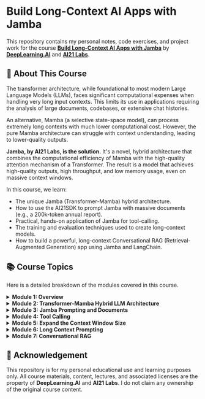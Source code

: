 # Build Long-Context AI Apps with Jamba

This repository contains my personal notes, code exercises, and project work for the course **[Build Long-Context AI Apps with Jamba](https://www.deeplearning.ai/short-courses/build-long-context-ai-apps-with-jamba/)** by **[DeepLearning.AI](https://www.deeplearning.ai/)** and **[AI21 Labs](https://www.ai21.com/)**.

## 🚀 About This Course

The transformer architecture, while foundational to most modern Large Language Models (LLMs), faces significant computational expenses when handling very long input contexts. This limits its use in applications requiring the analysis of large documents, codebases, or extensive chat histories.

An alternative, Mamba (a selective state-space model), can process extremely long contexts with much lower computational cost. However, the pure Mamba architecture can struggle with context understanding, leading to lower-quality outputs.

**Jamba, by AI21 Labs, is the solution.** It's a novel, hybrid architecture that combines the computational efficiency of Mamba with the high-quality attention mechanism of a Transformer. The result is a model that achieves high-quality outputs, high throughput, and low memory usage, even on massive context windows.

In this course, we learn:
* The unique Jamba (Transformer-Mamba) hybrid architecture.
* How to use the AI21SDK to prompt Jamba with massive documents (e.g., a 200k-token annual report).
* Practical, hands-on application of Jamba for tool-calling.
* The training and evaluation techniques used to create long-context models.
* How to build a powerful, long-context Conversational RAG (Retrieval-Augmented Generation) app using Jamba and LangChain.

## 📚 Course Topics

Here is a detailed breakdown of the modules covered in this course.

<details>
<summary><strong>Module 1: Overview</strong></summary>

This foundational module sets the stage for the entire course, establishing the "why" behind the need for long-context models and introducing the "what" and "how" of Jamba. It moves beyond the buzzwords to define the specific, tangible problems that arise from the context window limitations of traditional transformer-based LLMs.

**The Problem: The Context Window Bottleneck**
We begin by exploring the current limitations of models like GPT-4, Claude 3, and Gemini. While their context windows have been expanding, they are still fundamentally constrained by the Transformer architecture's quadratic complexity ($O(n^2)$). This means that as the input context length ($n$) doubles, the computational cost and memory required to process it *quadruples*. This bottleneck makes it computationally and financially infeasible to process truly massive inputs, such as:
* An entire 500-page legal contract.
* A complete codebase for a large software project.
* Years of financial reports for a company.
* A patient's complete medical history.

**The Contenders: Transformers vs. Mamba**
The module introduces the two core architectures at play:
1.  **Transformers:** Celebrated for their "attention" mechanism, which allows them to build a deep, complex understanding of relationships between tokens, resulting in high-quality, coherent, and context-aware outputs. Their weakness is the $O(n^2)$ scaling.
2.  **Mamba (Selective State-Space Model - SSM):** A newer architecture that scales *linearly* with context length ($O(n)$). This makes it incredibly efficient for long sequences. However, as the course description notes, pure Mamba architectures have been found to underperform in tasks requiring deep contextual understanding, sometimes even failing at simple "pass-through" recall tasks.

**The Solution: Jamba, The Best of Both Worlds**
This is the core introduction to AI21 Labs' Jamba. The module explains, at a high level, how Jamba's unique hybrid architecture is designed to provide the "best of both worlds." It strategically blends Transformer and Mamba components to achieve:
* **High Quality:** Leveraging the Transformer's attention mechanism for robust context understanding and high-fidelity output.
* **High Throughput & Efficiency:** Leveraging Mamba's linear scaling to process vast amounts of text with significantly lower memory and compute requirements.

This introductory module provides the necessary mental model to understand *why* Jamba is a significant development and frames the practical, hands-on modules that follow. It lays out the course roadmap, from basic prompting with the SDK to building a full-scale, long-context RAG application.
</details>

<details>
<summary><strong>Module 2: Transformer-Mamba Hybrid LLM Architecture</strong></summary>

This is the central technical deep-dive of the course. Where the "Overview" explained the "what," this module explains the "how." It breaks open the black box of Jamba to reveal its novel internal structure, detailing the specific way AI21 Labs has fused two distinct model architectures into a single, cohesive, and performant system.

**A Deeper Look at the Components:**
1.  **The Transformer Block:** This section will likely review the self-attention mechanism, the "key-query-value" system, and the feed-forward networks that make up a standard Transformer block. The focus will be on *why* this is the gold standard for "quality" – its ability to compare every token to every other token, creating a rich contextual map. This section will also re-emphasize the $O(n^2)$ complexity as its critical flaw for long sequences.
2.  **The Mamba Block (Selective SSM):** This part delves into the Mamba architecture. Unlike Transformers, which are parallelizable but slow, traditional recurrent models (RNNs) are fast but struggle with long-term memory (the "vanishing gradient" problem). State-Space Models (SSMs) offer a middle ground, modeling the system as a continuous state that evolves over time. Mamba improves on "vanilla" SSMs by introducing a *selection* mechanism. This allows the model to "select" which information to keep in its "state" and which to forget, making it far more powerful at modeling long-range dependencies than an RNN, but still operating in a way that allows for linear $O(n)$ scaling.

**The Hybrid Architecture: Jamba's "Secret Sauce"**
This is the heart of the module. The course will explain how Jamba combines these blocks. The key questions to be answered are:
* **How are they mixed?** Is it a simple alternating structure (e.g., one Transformer layer, then one Mamba layer)?
* **Is it a "mixture-of-experts" (MoE) model?** Does Jamba *also* include MoE principles, using Mamba and Transformer layers as different "experts"?
* **What is the "Joint Mamba-Attention" (JMA) model?** Jamba's architecture is more than just a simple stack. This module will explain the specific "Jamba-block" which intelligently integrates Mamba and attention components *within* a single layer, alongside a feed-forward network. This allows the model to dynamically choose the best processing mechanism (SSM for sequence modeling, attention for deep context) for different parts of the input.

**Performance Implications:**
The module will tie this architecture back to the three pillars mentioned in the intro:
1.  **High-Quality Outputs:** Achieved by the inclusion of Transformer-style attention.
2.  **High Throughput:** Achieved by the Mamba components and an overall more efficient architecture.
3.  **Low Memory Usage:** The linear scaling of Mamba dramatically reduces the memory footprint for long contexts, making it possible to run large-context inference on more accessible hardware.

This module is essential for anyone who wants to move from being a user of Jamba to an *informed* developer who understands *why* it's designed the way it is.
</details>

<details>
<summary><strong>Module 3: Jamba Prompting and Documents</strong></summary>

This module marks the transition from theory to practice. It's the "Hello, World!" for long-context AI, focusing on the primary developer interface for Jamba: the AI21 SDK. The central theme is learning how to *actually* send a massive piece of text to the model and get a useful response.

**Introducing the AI21 SDK:**
The module will begin with the basics of setting up the developer environment:
* Installation: `pip install ai21`
* Authentication: How to obtain and set up your API key.
* Basic API Calls: Sending your first simple prompt to a Jamba model.

**The `document` Parameter: The Key to Long-Context**
The highlight of this module, as specified in the course description, is the `document` parameter. This is likely a specialized feature within the AI21 SDK designed to handle large inputs gracefully. This section will explore:
* **What is it?** Is it just a string parameter, or is it an abstraction that accepts file paths, URLs, or binary data?
* **Why use it?** How does using the `document` parameter differ from just concatenating a massive string into the `prompt` field? The course will likely explain that this parameter is the "correct" way to send large-scale data, allowing the SDK and the backend to optimize for streaming, chunking (if necessary), or other efficient data handling methods.
* **Practical Example:** The core of this module will be the 200k-token annual report example. This is a brilliant, real-world use case. You can't just "paste" a 200,000-token document into a text box. This hands-on lab will involve:
    1.  Loading the document (e.g., a large PDF or text file).
    2.  Using the `AI21SDK` to pass this document to Jamba.
    3.  Writing a prompt that *operates* on this document, for example:
        * "Summarize the 'Risk Factors' section from the attached annual report."
        * "What was the total revenue reported in this document? Quote the exact sentence."
        * "Find all mentions of 'forward-looking statements' and list them."

This module demonstrates Jamba's raw power in a tangible way. It moves beyond the abstract idea of a "large context window" and provides the direct commands to query a digital document that is *hundreds* of pages long in a single API call.
</details>

<details>
<summary><strong>Module 4: Tool Calling</strong></summary>

This module explores one of the most powerful capabilities of modern LLMs: making them *active* agents that can interact with external systems. "Tool calling" (also known as function calling) is the mechanism by which an LLM can understand a user's intent to run an external function, intelligently formulate the arguments needed for that function, and return the request in a structured format (like JSON).

**From "Text In, Text Out" to "Text In, Action Out"**
This section will define the core concepts of tool calling.
* **User Intent:** The model learns to recognize when a user's prompt cannot be answered by text generation alone (e.g., "What's the weather in London?" or "Add 'buy milk' to my to-do list").
* **Function Definitions:** You, the developer, provide the LLM with a "menu" of available tools, including:
    * The function's name (e.g., `get_current_weather`).
    * A description of what it does ("Retrieves the current weather for a given location").
    * The parameters it accepts (e.g., `location: string`, `unit: 'celsius' | 'fahrenheit'`).
* **Structured Output:** When the LLM detects an intent, it doesn't try to *guess* the weather. Instead, it stops and returns a special message, like: `{"tool_call": {"name": "get_current_weather", "arguments": {"location": "London", "unit": "celsius"}}}`.
* **Executing the Call:** Your application code then parses this JSON, runs your *actual* `get_current_weather("London", "celsius")` function, gets the real data (e.g., `{"temp": 15, "conditions": "Cloudy"}`), and then passes this information *back* to the LLM to formulate a natural language response.

**Hands-On Examples:**
The course provides two key examples to build practical skills:
1.  **Simple Arithmetic:** A "toy" example, like defining `add(a, b)` and `multiply(a, b)`. This is a perfect "hello world" for tool calling, allowing you to test the logic without relying on external APIs. The user asks, "What is 12 times 5?" and the model returns a call to `multiply(12, 5)`.
2.  **SEC 10-Q Report Function:** This is a sophisticated, real-world example. You'd define a function like `get_sec_filing(company_ticker, report_type, quarter, year)`. A user could then ask, "Can you get me the Q2 2024 10-Q report for NVDA?" The LLM would correctly parse this natural language request into the structured call: `{"tool_call": {"name": "get_sec_filing", "arguments": {"company_ticker": "NVDA", "report_type": "10-Q", "quarter": 2, "year": 2024}}}`. Your code would then fetch this document (which could be *very* large) from the SEC's EDGAR database.

**Why Jamba?**
The combination of long-context and tool calling is powerful. A user could provide a large document (using the skills from Module 3) and *then* ask a question that requires a tool. For example: "Please analyze this 100-page investment memo (long-context). Based on its risk analysis, call the `get_stock_price` tool for all companies mentioned." Jamba can hold the entire memo's context while *also* managing the tool-calling logic.
</details>

<details>
<summary><strong>Module 5: Expand the Context Window Size</strong></summary>

This module pivots back to the underlying theory, asking: "How is a long-context model *made*?" It's not as simple as just feeding a model longer texts. This section delves into the specialized techniques for *training* and *evaluating* models like Jamba, giving you an appreciation for the data science and engineering effort required.

**The Challenge of Training for Long Context**
Training a Transformer from scratch on a 200k+ token context is computationally (and financially) astronomical. This module will likely explore the common, more efficient strategies:
1.  **Continued Pre-training:** The most common approach. You take an existing model pre-trained on a shorter context (e.g., 4k or 8k) and "fine-tune" it on a new dataset composed exclusively of long-sequence documents. This "stretches" the model's effective context window.
2.  **Curriculum Learning:** A more gradual approach where the model is first trained on short documents, then medium, then long, and so on. This "eases" the model into handling longer contexts.
3.  **Architectural Support:** How does Jamba's hybrid architecture make this training more feasible? The Mamba component's linear scaling means that the "continued pre-training" step is *dramatically* faster and less memory-intensive than it would be for a pure Transformer, making it possible to train on 200k+ tokens where it would be impossible for others.

**How Do You Know It's Working? Evaluating Long Context**
Perhaps the most crucial part of this module is evaluation. A model claiming a 200k context window is useless if it "forgets" what was said in the first 10k tokens. This section will introduce the specialized metrics and benchmarks used to validate long-context performance:
* **Perplexity (PPL):** A classic NLP metric, but applied over long sequences. Does the model's "surprise" (perplexity) increase as the sequence gets longer?
* **"Needle in a Haystack" (NIAH) Test:** This is the *de facto* standard for long-context recall. The test involves:
    1.  Taking a long, irrelevant document (the "haystack," e.g., 100k tokens of essays).
    2.  Inserting a single, specific, unrelated fact (the "needle," e.g., "The best pizza topping is pineapple").
    3.  Placing this "needle" at various positions (e.g., at the 5% mark, 50% mark, 95% mark) within the haystack.
    4.  Asking the model a question it can *only* answer by finding the needle: "What is the best pizza topping?"
* **Long-Context Summarization & QA:** Evaluating the model's ability to perform tasks like summarizing an entire book or answering complex questions that require synthesizing information from the beginning, middle, *and* end of a massive document.

This module provides a critical look "under the hood," separating marketing claims ("We have a 1M token window!") from engineering reality (How well does it *actually work* at 1M tokens?).
</details>

<details>
<summary><strong>Module 6: Long Context Prompting</strong></summary>

This module is the "applied science" of prompt engineering, specifically for massive context windows. It builds on Module 3 ("Jamba Prompting and Documents"), which was about the *syntax* and *SDK*, and focuses instead on the *strategy* and *art* of writing prompts that get reliable, high-quality results from a 200k+ token input.

**The "Lost in the Middle" Problem**
A key challenge with *all* long-context models (not just Jamba) is a phenomenon known as "lost in the middle." Research has shown that many models exhibit a "U-shaped" performance curve: they are very good at recalling information from the very *beginning* and the very *end* of their context window, but their performance *dips* significantly for information placed in the "middle."

This module will teach strategies to mitigate this:
* **Prompt Structuring:** Does the placement of your instruction matter? Should your core instruction ("You are a legal assistant...") go at the beginning or the end of the prompt? (Hint: It's almost always better at the end, *after* the long document).
* **Instruction Placement:** If you provide a 200k-token document and then a 10-line prompt, how do you ensure the model pays attention to your prompt? The course will likely show techniques like: "Please analyze the *entire* document provided above and then answer the following question: ..."
* **Using Structural Cues:** Using XML tags (e.g., `<document>...</document>`, `<question>...</question>`) or Markdown (e.g., `# Document`, `# My Question`) to help the model differentiate between the massive context and the specific task you want it to perform.

**Advanced Prompting Techniques for Long-Context Tasks**
This module will move beyond simple Q&A to cover more complex, long-context-native tasks:
* **Comparative Analysis:** "Here are two 50k-token legal briefs (`<brief_A>...<brief_A>`, `<brief_B>...<brief_B>`). Please compare and contrast their main arguments."
* **Change Tracking:** "Here is the Q1 annual report (`<Q1>...</Q1>`) and the Q2 annual report (`<Q2>...</Q2>`). Please identify and summarize all *new* risk factors mentioned in Q2 that were not present in Q1."
* **Synthesis and Summarization:** Moving beyond "summarize this document" to "Summarize the *evolution* of the 'climate change' narrative across this entire 150k-token archive of news articles."

This module is critical for developers, as it teaches the practical skills to harness Jamba's power. A large context window is a powerful tool, but like any tool, it requires skill and technique to use effectively.
</details>

<details>
<summary><strong>Module 7: Conversational RAG</strong></summary>

This is the capstone module of the course, where all the preceding concepts—long-context, SDKs, and prompting—come together to build a sophisticated, real-world application: a **Conversational Retrieval-Augmented Generation (RAG)** pipeline.

**What is RAG?**
First, the module will define (or review) Retrieval-Augmented Generation (RAG). This is the standard pattern for building "chat with your docs" applications:
1.  **Retrieve:** A user asks a question ("What is our policy on remote work?").
2.  **Augment:** The system doesn't send this *directly* to the LLM. Instead, it first searches a knowledge base (e.g., a vector database of company HR documents) to find the most relevant "chunks" of text.
3.  **Generate:** The system then "augments" the original prompt, effectively saying to the LLM: "Using the following context: `[...relevant HR doc chunks...]`, please answer the user's question: 'What is our policy on remote work?'"

**Why Jamba & Long-Context are a "Game Changer" for RAG:**
The "dirty secret" of traditional RAG is that the LLM's small context window is the primary bottleneck. You might retrieve 50 relevant "chunks" from your database, but you can only *fit* the top 5 or 10 into an 8k context window. You are forced to throw away potentially useful information.

Jamba's 200k+ context window *fundamentally* changes this. This module will explore a "Next-Generation RAG" pipeline where:
* You can retrieve *all 50* relevant chunks and feed them *all* to Jamba.
* You can retrieve *entire documents* instead of just small chunks. Instead of "here are 10 paragraphs," you can say, "here is the *entire* 80-page HR manual, now answer the question."
* This gives the LLM a *much* more complete picture, reducing "hallucinations" and leading to higher-quality, more accurate, and more comprehensive answers.

**"Conversational" RAG:**
This adds another layer of complexity: memory. A "conversational" app needs to remember the chat history. For example:
* **User:** "What is our policy on remote work?"
* **App:** (Performs RAG) "You can work remotely up to 2 days a week..."
* **User:** "What about for international employees?"
The RAG system needs to understand that "What about" refers to the *remote work policy* and that the search query should be "remote work policy for international employees."

**Two Paths to Building:**
The course provides two hands-on labs for building this:
1.  **The Managed Way: AI21 Conversational RAG Tool:** This will likely be a high-level API or tool provided by AI21 that abstracts away the complexity. You'll learn how to "point" this tool at your data source and quickly deploy a powerful, conversational RAG bot.
2.  **The "From Scratch" Way: LangChain + Jamba:** This is for the developer who wants full control. You will build your own RAG pipeline from its core components:
    * **Orchestrator:** LangChain (or LlamaIndex)
    * **Vector Store:** A database like Chroma, Pinecone, or FAISS.
    * **Embedding Model:** To turn your documents into searchable vectors.
    * **LLM:** Jamba, as the generative "brain" with the massive context window.

This final module synthesizes everything you've learned to build a powerful, state-of-the-art AI application that would be impossible to create with traditional, short-context LLMs.
</details>

## 🙏 Acknowledgement

This repository is for my personal educational use and learning purposes only. All course materials, content, lectures, and associated licenses are the property of **DeepLearning.AI** and **AI21 Labs**. I do not claim any ownership of the original course content.